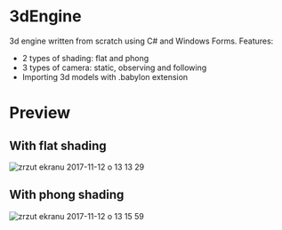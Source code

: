 # 3dEngine
3d engine written from scratch using C# and Windows Forms. 
Features:
- 2 types of shading: flat and phong
- 3 types of camera: static, observing and following
- Importing 3d models with .babylon extension

# Preview
## With flat shading
![zrzut ekranu 2017-11-12 o 13 13 29](https://user-images.githubusercontent.com/5732023/32698868-4f45ede8-c7ac-11e7-95df-b24e35375354.png)

## With phong shading
![zrzut ekranu 2017-11-12 o 13 15 59](https://user-images.githubusercontent.com/5732023/32698869-4fe3547a-c7ac-11e7-9c3c-aac17f9e9600.png)
